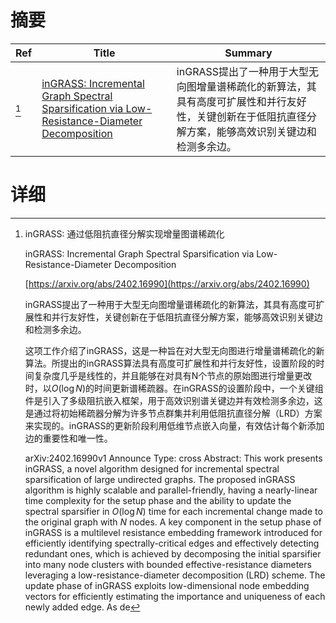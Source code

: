 # 摘要

| Ref | Title | Summary |
| --- | --- | --- |
| [^1] | [inGRASS: Incremental Graph Spectral Sparsification via Low-Resistance-Diameter Decomposition](https://arxiv.org/abs/2402.16990) | inGRASS提出了一种用于大型无向图增量谱稀疏化的新算法，其具有高度可扩展性和并行友好性，关键创新在于低阻抗直径分解方案，能够高效识别关键边和检测多余边。 |

# 详细

[^1]: inGRASS: 通过低阻抗直径分解实现增量图谱稀疏化

    inGRASS: Incremental Graph Spectral Sparsification via Low-Resistance-Diameter Decomposition

    [https://arxiv.org/abs/2402.16990](https://arxiv.org/abs/2402.16990)

    inGRASS提出了一种用于大型无向图增量谱稀疏化的新算法，其具有高度可扩展性和并行友好性，关键创新在于低阻抗直径分解方案，能够高效识别关键边和检测多余边。

    

    这项工作介绍了inGRASS，这是一种旨在对大型无向图进行增量谱稀疏化的新算法。所提出的inGRASS算法具有高度可扩展性和并行友好性，设置阶段的时间复杂度几乎是线性的，并且能够在对具有N个节点的原始图进行增量更改时，以$O(\log N)$的时间更新谱稀疏器。在inGRASS的设置阶段中，一个关键组件是引入了多级阻抗嵌入框架，用于高效识别谱关键边并有效检测多余边，这是通过将初始稀疏器分解为许多节点群集并利用低阻抗直径分解（LRD）方案来实现的。inGRASS的更新阶段利用低维节点嵌入向量，有效估计每个新添加边的重要性和唯一性。

    arXiv:2402.16990v1 Announce Type: cross  Abstract: This work presents inGRASS, a novel algorithm designed for incremental spectral sparsification of large undirected graphs. The proposed inGRASS algorithm is highly scalable and parallel-friendly, having a nearly-linear time complexity for the setup phase and the ability to update the spectral sparsifier in $O(\log N)$ time for each incremental change made to the original graph with $N$ nodes. A key component in the setup phase of inGRASS is a multilevel resistance embedding framework introduced for efficiently identifying spectrally-critical edges and effectively detecting redundant ones, which is achieved by decomposing the initial sparsifier into many node clusters with bounded effective-resistance diameters leveraging a low-resistance-diameter decomposition (LRD) scheme. The update phase of inGRASS exploits low-dimensional node embedding vectors for efficiently estimating the importance and uniqueness of each newly added edge. As de
    

